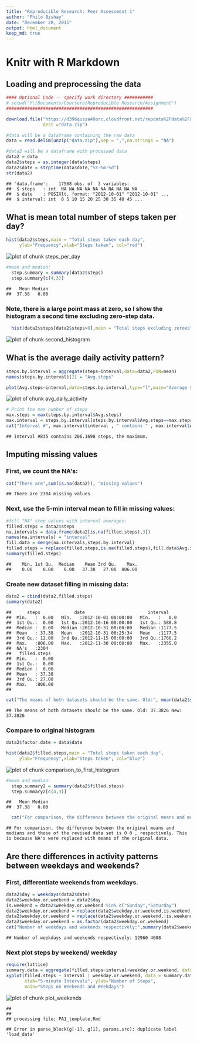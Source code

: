 ```yaml
---
title: "Reproducible Research: Peer Assessment 1"
author: "Philo Bishay"
date: "December 20, 2015"
output: html_document
keep_md: true
---
```

# Knitr with R Markdown
## Loading and preprocessing the data


```r
#### Optional Code -- specify work directory ###########
# setwd("Y:/Documents/Coursera/Reproducible Research/Assignment")
########################################################

download.file("https://d396qusza40orc.cloudfront.net/repdata%2Fdata%2Factivity.zip",
              dest ="data.zip")

#data will be a dataframe containing the raw data
data = read.delim(unzip("data.zip"),sep = ",",na.strings = "NA")

#data2 will be a dataframe with processed data
data2 = data
data2$steps = as.integer(data$steps)
data2$date = strptime(data$date,"%Y-%m-%d")
str(data2)
```

```
## 'data.frame':	17568 obs. of  3 variables:
##  $ steps   : int  NA NA NA NA NA NA NA NA NA NA ...
##  $ date    : POSIXlt, format: "2012-10-01" "2012-10-01" ...
##  $ interval: int  0 5 10 15 20 25 30 35 40 45 ...
```


## What is mean total number of steps taken per day?

```r
hist(data2$steps,main = "Total steps taken each day",
     ylab="Frequency",xlab="Steps taken", col="red")
```

![plot of chunk steps_per_day](figure/steps_per_day-1.png) 

```r
#mean and median:
  step.summary = summary(data2$steps)
  step.summary[c(4,3)]
```

```
##   Mean Median 
##  37.38   0.00
```
### Note, there is a large point mass at zero, so I show the histogram a second time excluding zero-step data.


```r
  hist(data2$steps[data2$steps>0],main = "Total steps excluding zeroes", ylab="Frequency",xlab="Steps taken", col="green")
```

![plot of chunk second_histogram](figure/second_histogram-1.png) 

## What is the average daily activity pattern?

```r
steps.by.interval = aggregate(steps~interval,data=data2,FUN=mean)
names(steps.by.interval)[2] = "Avg.steps"

plot(Avg.steps~interval,data=steps.by.interval,type="l",main="Average Steps each interval", ylab="average steps")
```

![plot of chunk avg_daily_activity](figure/avg_daily_activity-1.png) 

```r
# Print the max number of steps
max.steps = max(steps.by.interval$Avg.steps)
max.interval = steps.by.interval[steps.by.interval$Avg.steps==max.steps,]
cat("Interval #", max.interval$interval , " contains " , max.interval$Avg.steps , " steps, the maximum.",sep="")
```

```
## Interval #835 contains 206.1698 steps, the maximum.
```


## Imputing missing values
### First, we count the NA's:


```r
cat("There are",sum(is.na(data2)), "missing values")
```

```
## There are 2304 missing values
```

### Next, use the 5-min interval mean to fill in missing values:


```r
#fill "NA" step values with interval averages:
filled.steps = data2$steps
na.intervals = data.frame(data2[is.na(filled.steps),3])
names(na.intervals) = "interval"
fill.data = merge(na.intervals,steps.by.interval)
filled.steps = replace(filled.steps,is.na(filled.steps),fill.data$Avg.steps)
summary(filled.steps)
```

```
##    Min. 1st Qu.  Median    Mean 3rd Qu.    Max. 
##    0.00    0.00    0.00   37.38   27.00  806.00
```

### Create new dataset filling in missing data:

```r
data2 = cbind(data2,filled.steps)
summary(data2)
```

```
##      steps             date                        interval     
##  Min.   :  0.00   Min.   :2012-10-01 00:00:00   Min.   :   0.0  
##  1st Qu.:  0.00   1st Qu.:2012-10-16 00:00:00   1st Qu.: 588.8  
##  Median :  0.00   Median :2012-10-31 00:00:00   Median :1177.5  
##  Mean   : 37.38   Mean   :2012-10-31 00:25:34   Mean   :1177.5  
##  3rd Qu.: 12.00   3rd Qu.:2012-11-15 00:00:00   3rd Qu.:1766.2  
##  Max.   :806.00   Max.   :2012-11-30 00:00:00   Max.   :2355.0  
##  NA's   :2304                                                   
##   filled.steps   
##  Min.   :  0.00  
##  1st Qu.:  0.00  
##  Median :  0.00  
##  Mean   : 37.38  
##  3rd Qu.: 27.00  
##  Max.   :806.00  
## 
```

```r
cat("The means of both datasets should be the same. Old:", mean(data2$steps,na.rm=T),"New:",mean(data2$filled.steps))
```

```
## The means of both datasets should be the same. Old: 37.3826 New: 37.3826
```

### Compare to original histogram

```r
data2$factor.date = data$date

hist(data2$filled.steps,main = "Total steps taken each day",
     ylab="Frequency",xlab="Steps taken", col="blue")
```

![plot of chunk comparison_to_first_histogram](figure/comparison_to_first_histogram-1.png) 

```r
#mean and median:
  step.summary2 = summary(data2$filled.steps)
  step.summary2[c(4,3)]
```

```
##   Mean Median 
##  37.38   0.00
```

```r
  cat("For comparison, the difference between the original means and medians and those of the revised data set is",step.summary2[c(4,3)] - step.summary[c(4,3)],", respectively. This is because NA's were replaced with means of the original data.")
```

```
## For comparison, the difference between the original means and medians and those of the revised data set is 0 0 , respectively. This is because NA's were replaced with means of the original data.
```

## Are there differences in activity patterns between weekdays and weekends?
### First, differentiate weekends from weekdays.

```r
data2$day = weekdays(data2$date)
data2$weekday.or.weekend = data2$day
is.weekend = data2$weekday.or.weekend %in% c("Sunday","Saturday")
data2$weekday.or.weekend = replace(data2$weekday.or.weekend,is.weekend,"Weekend")
data2$weekday.or.weekend = replace(data2$weekday.or.weekend,!is.weekend,"Weekday")
data2$weekday.or.weekend = as.factor(data2$weekday.or.weekend)
cat("Number of weekdays and weekends respectively:",summary(data2$weekday.or.weekend))
```

```
## Number of weekdays and weekends respectively: 12960 4608
```
### Next plot steps by weekend/ weekday

```r
require(lattice)
summary.data = aggregate(filled.steps~interval+weekday.or.weekend, data=data2, FUN=mean)
xyplot(filled.steps ~ interval | weekday.or.weekend, data = summary.data, layout = c(1, 2), type = "l",
       xlab="5-minute Intervals", ylab="Number of Steps",
       main="Steps on Weekends and Weekdays")
```

![plot of chunk plot_weekends](figure/plot_weekends-1.png) 


```
## 
## 
## processing file: PA1_template.Rmd
```

```
## Error in parse_block(g[-1], g[1], params.src): duplicate label 'load_data'
```
